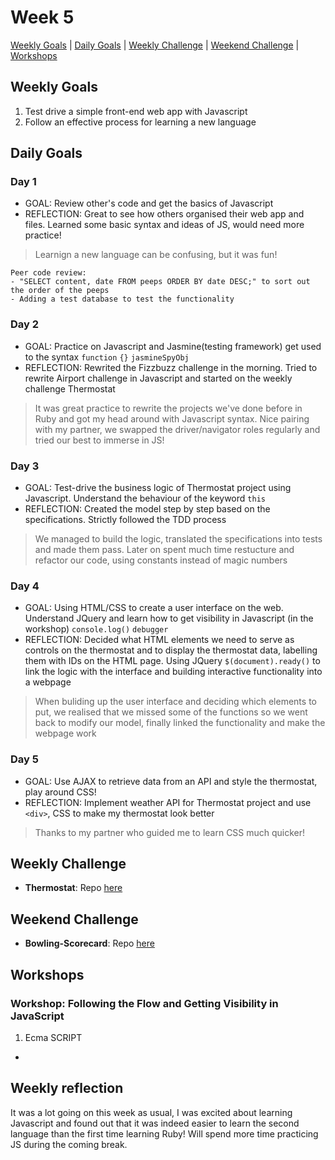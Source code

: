 # Week 5

[Weekly Goals](#weekly-goals) | [Daily Goals](#daily-goals) | [Weekly Challenge](#weekly-challenge) | [Weekend Challenge](#weekend-challenge) | [Workshops](#workshops)



## Weekly Goals

1. Test drive a simple front-end web app with Javascript
2. Follow an effective process for learning a new language
 

## Daily Goals
### Day 1
- GOAL: Review other's code and get the basics of Javascript
- REFLECTION: Great to see how others organised their web app and files. Learned some basic syntax and ideas of JS, would need more practice! 
> Learnign a new language can be confusing, but it was fun!
```
Peer code review:
- "SELECT content, date FROM peeps ORDER BY date DESC;" to sort out the order of the peeps
- Adding a test database to test the functionality
```

### Day 2
- GOAL: Practice on Javascript and Jasmine(testing framework) get used to the syntax `function` `{}` `jasmineSpyObj`
- REFLECTION: Rewrited the Fizzbuzz challenge in the morning. Tried to rewrite Airport challenge in Javascript and started on the weekly challenge Thermostat
> It was great practice to rewrite the projects we've done before in Ruby and got my head around with Javascript syntax. Nice pairing with my partner, we swapped the driver/navigator roles regularly and tried our best to immerse in JS!


### Day 3
- GOAL: Test-drive the business logic of Thermostat project using Javascript. Understand the behaviour of the keyword `this`
- REFLECTION: Created the model step by step based on the specifications. Strictly followed the TDD process
> We managed to build the logic, translated the specifications into tests and made them pass. Later on spent much time restucture and refactor our code, using constants instead of magic numbers

### Day 4
- GOAL: Using HTML/CSS to create a user interface on the web. Understand JQuery and learn how to get visibility in Javascript (in the workshop) `console.log()` `debugger`
- REFLECTION: Decided what HTML elements we need to serve as controls on the thermostat and to display the thermostat data, labelling them with IDs on the HTML page. Using JQuery `$(document).ready()` to link the logic with the interface and building interactive functionality into a webpage 
> When buliding up the user interface and deciding which elements to put, we realised that we missed some of the functions so we went back to modify our model, finally linked the functionality and make the webpage work

### Day 5
- GOAL: Use AJAX to retrieve data from an API and style the thermostat, play around CSS!
- REFLECTION: Implement weather API for Thermostat project and use `<div>`, CSS to make my thermostat look better  
> Thanks to my partner who guided me to learn CSS much quicker!

## Weekly Challenge
- **Thermostat**:
Repo [here](https://github.com/jj49411/thermostat)


## Weekend Challenge
- **Bowling-Scorecard**:
 Repo [here](https://github.com/jj49411/bowling-challenge)


## Workshops

### Workshop: Following the Flow and Getting Visibility in JavaScript

1. Ecma SCRIPT
 -	
## Weekly reflection

It was a lot going on this week as usual, I was excited about learning Javascript and found out that it was indeed easier to learn the second language than the first time learning Ruby! Will spend more time practicing JS during the coming break.
 
